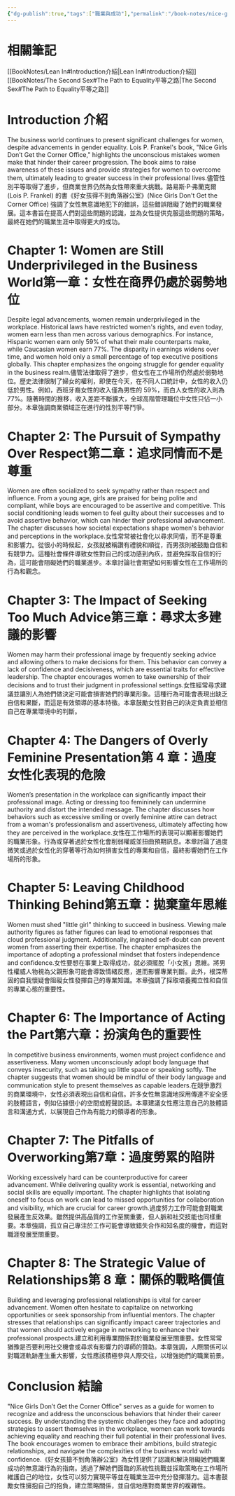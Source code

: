 ```yaml
---
{"dg-publish":true,"tags":["職業與成功"],"permalink":"/book-notes/nice-girls-don-t-get-the-corner-office/","dgPassFrontmatter":true,"created":"2024-11-27T12:30:14.077+08:00","updated":"2024-11-28T13:17:33.126+08:00"}
---
```


# 相關筆記
[[BookNotes/Lean In#Introduction介紹\|Lean In#Introduction介紹]]
[[BookNotes/The Second Sex#The Path to Equality平等之路\|The Second Sex#The Path to Equality平等之路]]
# Introduction 介紹

The business world continues to present significant challenges for women, despite advancements in gender equality. Lois P. Frankel's book, "Nice Girls Don’t Get the Corner Office," highlights the unconscious mistakes women make that hinder their career progression. The book aims to raise awareness of these issues and provide strategies for women to overcome them, ultimately leading to greater success in their professional lives.儘管性別平等取得了進步，但商業世界仍然為女性帶來重大挑戰。路易斯·P·弗蘭克爾(Lois P. Frankel) 的書《好女孩得不到角落辦公室》(Nice Girls Don't Get the Corner Office) 強調了女性無意識地犯下的錯誤，這些錯誤阻礙了她們的職業發展。這本書旨在提高人們對這些問題的認識，並為女性提供克服這些問題的策略，最終在她們的職業生涯中取得更大的成功。

# Chapter 1: Women are Still Underprivileged in the Business World第一章：女性在商界仍處於弱勢地位

Despite legal advancements, women remain underprivileged in the workplace. Historical laws have restricted women's rights, and even today, women earn less than men across various demographics. For instance, Hispanic women earn only 59% of what their male counterparts make, while Caucasian women earn 77%. The disparity in earnings widens over time, and women hold only a small percentage of top executive positions globally. This chapter emphasizes the ongoing struggle for gender equality in the business realm.儘管法律取得了進步，但女性在工作場所仍然處於弱勢地位。歷史法律限制了婦女的權利，即使在今天，在不同人口統計中，女性的收入仍低於男性。例如，西班牙裔女性的收入僅為男性的 59%，而白人女性的收入則為 77%。隨著時間的推移，收入差距不斷擴大，全球高階管理職位中女性只佔一小部分。本章強調商業領域正在進行的性別平等鬥爭。

# Chapter 2: The Pursuit of Sympathy Over Respect第二章：追求同情而不是尊重

Women are often socialized to seek sympathy rather than respect and influence. From a young age, girls are praised for being polite and compliant, while boys are encouraged to be assertive and competitive. This social conditioning leads women to feel guilty about their successes and to avoid assertive behavior, which can hinder their professional advancement. The chapter discusses how societal expectations shape women's behavior and perceptions in the workplace.女性常常被社會化以尋求同情，而不是尊重和影響力。從很小的時候起，女孩就被稱讚有禮貌和順從，而男孩則被鼓勵自信和有競爭力。這種社會條件導致女性對自己的成功感到內疚，並避免採取自信的行為，這可能會阻礙她們的職業進步。本章討論社會期望如何影響女性在工作場所的行為和觀念。

# Chapter 3: The Impact of Seeking Too Much Advice第三章：尋求太多建議的影響

Women may harm their professional image by frequently seeking advice and allowing others to make decisions for them. This behavior can convey a lack of confidence and decisiveness, which are essential traits for effective leadership. The chapter encourages women to take ownership of their decisions and to trust their judgment in professional settings.女性經常尋求建議並讓別人為她們做決定可能會損害她們的專業形象。這種行為可能會表現出缺乏自信和果斷，而這是有效領導的基本特徵。本章鼓勵女性對自己的決定負責並相信自己在專業環境中的判斷。

# Chapter 4: The Dangers of Overly Feminine Presentation第 4 章：過度女性化表現的危險

Women’s presentation in the workplace can significantly impact their professional image. Acting or dressing too femininely can undermine authority and distort the intended message. The chapter discusses how behaviors such as excessive smiling or overly feminine attire can detract from a woman's professionalism and assertiveness, ultimately affecting how they are perceived in the workplace.女性在工作場所的表現可以顯著影響她們的職業形象。行為或穿著過於女性化會削弱權威並扭曲預期訊息。本章討論了過度微笑或過於女性化的穿著等行為如何損害女性的專業和自信，最終影響她們在工作場所的形象。

# Chapter 5: Leaving Childhood Thinking Behind第五章：拋棄童年思維

Women must shed "little girl" thinking to succeed in business. Viewing male authority figures as father figures can lead to emotional responses that cloud professional judgment. Additionally, ingrained self-doubt can prevent women from asserting their expertise. The chapter emphasizes the importance of adopting a professional mindset that fosters independence and confidence.女性要想在事業上取得成功，就必須擺脫「小女孩」思維。將男性權威人物視為父親形象可能會導致情緒反應，進而影響專業判斷。此外，根深蒂固的自我懷疑會阻礙女性發揮自己的專業知識。本章強調了採取培養獨立性和自信的專業心態的重要性。

# Chapter 6: The Importance of Acting the Part第六章：扮演角色的重要性

In competitive business environments, women must project confidence and assertiveness. Many women unconsciously adopt body language that conveys insecurity, such as taking up little space or speaking softly. The chapter suggests that women should be mindful of their body language and communication style to present themselves as capable leaders.在競爭激烈的商業環境中，女性必須表現出自信和自信。許多女性無意識地採用傳達不安全感的肢體語言，例如佔據很小的空間或輕聲說話。本章建議女性應注意自己的肢體語言和溝通方式，以展現自己作為有能力的領導者的形象。

# Chapter 7: The Pitfalls of Overworking第7章：過度勞累的陷阱

Working excessively hard can be counterproductive for career advancement. While delivering quality work is essential, networking and social skills are equally important. The chapter highlights that isolating oneself to focus on work can lead to missed opportunities for collaboration and visibility, which are crucial for career growth.過度努力工作可能會對職業發展產生反效果。雖然提供高品質的工作至關重要，但人脈和社交技能也同樣重要。本章強調，孤立自己專注於工作可能會導致錯失合作和知名度的機會，而這對職涯發展至關重要。

# Chapter 8: The Strategic Value of Relationships第 8 章：關係的戰略價值

Building and leveraging professional relationships is vital for career advancement. Women often hesitate to capitalize on networking opportunities or seek sponsorship from influential mentors. The chapter stresses that relationships can significantly impact career trajectories and that women should actively engage in networking to enhance their professional prospects.建立和利用專業關係對於職業發展至關重要。女性常常猶豫是否要利用社交機會或尋求有影響力的導師的贊助。本章強調，人際關係可以對職涯軌跡產生重大影響，女性應該積極參與人際交往，以增強她們的職業前景。

# Conclusion 結論

"Nice Girls Don’t Get the Corner Office" serves as a guide for women to recognize and address the unconscious behaviors that hinder their career success. By understanding the systemic challenges they face and adopting strategies to assert themselves in the workplace, women can work towards achieving equality and reaching their full potential in their professional lives. The book encourages women to embrace their ambitions, build strategic relationships, and navigate the complexities of the business world with confidence.《好女孩搶不到角落辦公室》為女性提供了認識和解決阻礙她們職業成功的無意識行為的指南。透過了解她們面臨的系統性挑戰並採取策略在工作場所維護自己的地位，女性可以努力實現平等並在職業生涯中充分發揮潛力。這本書鼓勵女性擁抱自己的抱負，建立策略關係，並自信地應對商業世界的複雜性。